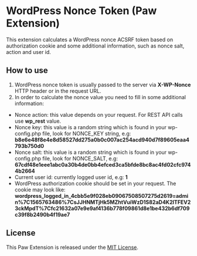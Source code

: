 # WordPress Nonce Token (Paw Extension)
This extension calculates a WordPress nonce ACSRF token based on authorization cookie and some 
additional information, such as nonce salt, action and user id.

## How to use
1. WordPress nonce token is usually passed to the server via **X-WP-Nonce** HTTP header or in the request URL.
2. In order to calculate the nonce value you need to fill in some additional information:
- Nonce action: this value depends on your request. For REST API calls use **wp_rest** value.
- Nonce key: this value is a random string which is found in your wp-config.php file, look for NONCE_KEY string, e.g:
**b8e6e48f8e4e8d58527dd275a0b0c007ac254acd940d7f89605eaa4793b750d0**
- Nonce salt: this value is a random string which is found in your wp-config.php file, look for NONCE_SALT, e.g:
**67cdf48e1eee1abc0a30b4de0bb4efced3ca5bfde8bc8ac4fd02cfc9744b2664**
- Current user id: currently logged user id, e.g: **1**
- WordPress authorization cookie should be set in your request. The cookie may look like:
**wordpress_logged_in_4cbb5e9f028eb09067508507275d2619=admin%7C1565763486%7CsJJHNMTjHk5MZhtVuiWzD1S82aD4K2lTFEV23ckMpdT%7Cfc21632a07e9e9af4136b778f09861d8e1be432b6df709c39f8b2490b4f19ae7**

## License
This Paw Extension is released under the [MIT License](LICENSE).
